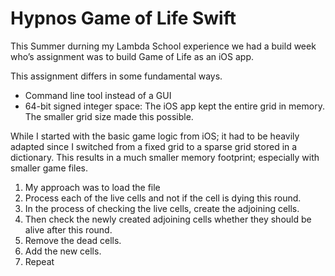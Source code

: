 # Hypnos Game of Life Swift

This Summer durning my Lambda School experience we had a build week who’s assignment was to build Game of Life as an iOS app.

This assignment differs in some fundamental ways. 

- Command line tool instead of a GUI
- 64-bit signed integer space: The iOS app kept the entire grid in memory. The smaller grid size made this possible. 

While I started with the basic game logic from iOS; it had to be heavily adapted since I switched from a fixed grid to a sparse grid stored in a dictionary. This results in a much smaller memory footprint; especially with smaller game files.

1. My approach was to load the file
1. Process each of the live cells and not if the cell is dying this round. 
1. In the process of checking the live cells, create the adjoining cells.
1. Then check the newly created adjoining cells whether they should be alive after this round. 
1. Remove the dead cells.
1. Add the new cells.
1. Repeat

